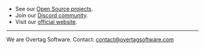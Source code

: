
* See our [Open Source projects](https://github.com/orgs/OverTag-Software/projects).
* Join our [Discord community](https://discord.gg/ezaPtvb753).
* Visit our [official website](https://overtagsoftware.com).



----

We are Overtag Software. Contact: contact@overtagsoftware.com

